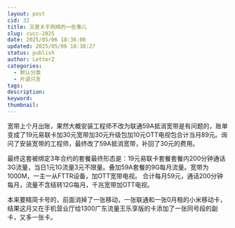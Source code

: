 ```yaml
---
layout: post
cid: 32
title: 又是关于网络的一些事儿
slug: cucc-2025
date: 2025/05/06 18:36:00
updated: 2025/05/06 18:38:27
status: publish
author: LetterZ
categories: 
  - 默认分类
  - 片语只言
tags: 
description: 
keyword: 
thumbnail: 
---
```



宽带上个月出账，果然大概安装工程师不改为联通59A抵消宽带是有问题的，账单变成了19元易联卡加30元宽带加30元升级包加10元OTT电视包合计当月89元。询问了安装宽带的工程师，最终改了59A抵消宽带，补回了30元的费用。   

最终这套被绑定3年合约的套餐最终形态是：19元易联卡套餐套餐内200分钟通话3G流量，当日1元1G流量3元不限量。叠加59A套餐的9G每月流量。宽带为1000M，一主一从FTTR设备，加OTT宽带电视。
合计每月59元，通话200分钟每月，流量不含结转12G每月，千兆宽带加OTT电视。   

本来要精简卡号的，前面消掉了一张移动，一张联通和一张0月租的小米移动卡，结果这月又在手机营业厅给1300广东流量王乐享版的卡添加了一张同号段的副卡，又多一张卡。